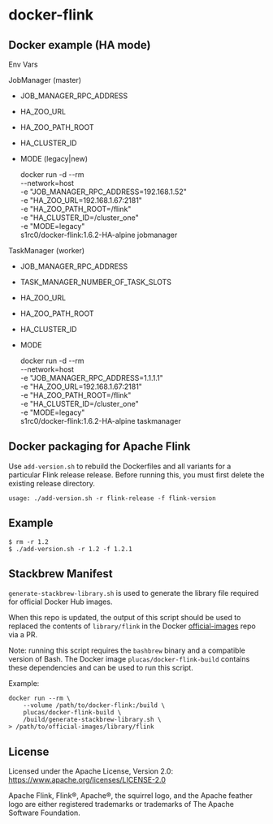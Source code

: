 docker-flink
============

Docker example (HA mode)
------------------------
Env Vars

JobManager (master)
* JOB_MANAGER_RPC_ADDRESS  
* HA_ZOO_URL
* HA_ZOO_PATH_ROOT
* HA_CLUSTER_ID
* MODE (legacy|new)


    docker run -d --rm \
        --network=host  \
        -e "JOB_MANAGER_RPC_ADDRESS=192.168.1.52" \
        -e "HA_ZOO_URL=192.168.1.67:2181" \
        -e "HA_ZOO_PATH_ROOT=/flink" \
        -e "HA_CLUSTER_ID=/cluster_one" \
        -e "MODE=legacy" \
        s1rc0/docker-flink:1.6.2-HA-alpine jobmanager
        
        
TaskManager (worker)
* JOB_MANAGER_RPC_ADDRESS
* TASK_MANAGER_NUMBER_OF_TASK_SLOTS
* HA_ZOO_URL
* HA_ZOO_PATH_ROOT
* HA_CLUSTER_ID
* MODE


    docker run -d --rm \
        --network=host  \
        -e "JOB_MANAGER_RPC_ADDRESS=1.1.1.1" \
        -e "HA_ZOO_URL=192.168.1.67:2181" \
        -e "HA_ZOO_PATH_ROOT=/flink" \
        -e "HA_CLUSTER_ID=/cluster_one" \
        -e "MODE=legacy" \
        s1rc0/docker-flink:1.6.2-HA-alpine taskmanager



Docker packaging for Apache Flink
---------------------------------

Use `add-version.sh` to rebuild the Dockerfiles and all variants for a
particular Flink release release. Before running this, you must first delete
the existing release directory.

    usage: ./add-version.sh -r flink-release -f flink-version

Example
-------

    $ rm -r 1.2
    $ ./add-version.sh -r 1.2 -f 1.2.1


Stackbrew Manifest
------------------

`generate-stackbrew-library.sh` is used to generate the library file required for official Docker
Hub images.

When this repo is updated, the output of this script should be used to replaced the contents of
`library/flink` in the Docker [official-images](https://github.com/docker-library/official-images)
repo via a PR.

Note: running this script requires the `bashbrew` binary and a compatible version of Bash. The
Docker image `plucas/docker-flink-build` contains these dependencies and can be used to run this
script.

Example:

    docker run --rm \
        --volume /path/to/docker-flink:/build \
        plucas/docker-flink-build \
        /build/generate-stackbrew-library.sh \
    > /path/to/official-images/library/flink


License
-------

Licensed under the Apache License, Version 2.0: https://www.apache.org/licenses/LICENSE-2.0

Apache Flink, Flink®, Apache®, the squirrel logo, and the Apache feather logo are either
registered trademarks or trademarks of The Apache Software Foundation.
